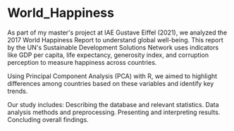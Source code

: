 # World_Happiness

As part of my master's project at IAE Gustave Eiffel (2021), we analyzed the 2017 World Happiness Report to understand global well-being. This report by the UN's Sustainable Development Solutions Network uses indicators like GDP per capita, life expectancy, generosity index, and corruption perception to measure happiness across countries. 

Using Principal Component Analysis (PCA) with R, we aimed to highlight differences among countries based on these variables and identify key trends.

Our study includes:
Describing the database and relevant statistics.
Data analysis methods and preprocessing.
Presenting and interpreting results.
Concluding overall findings.
